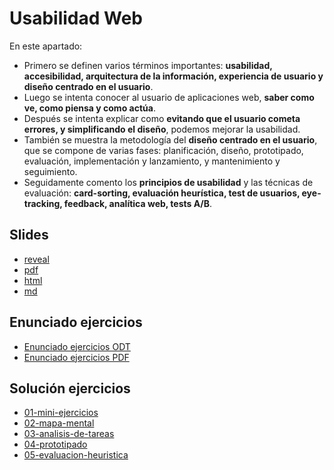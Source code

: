# Usabilidad Web

En este apartado:

- Primero se definen varios términos importantes: **usabilidad, accesibilidad, arquitectura de la información, experiencia de usuario y diseño centrado en el usuario**.
- Luego se intenta conocer al usuario de aplicaciones web, **saber como ve, como piensa y como actúa**.
- Después se intenta explicar como **evitando que el usuario cometa errores, y simplificando el diseño**, podemos mejorar la usabilidad.
- También se muestra la metodología del **diseño centrado en el usuario**, que se compone de varias fases: planificación, diseño, prototipado, evaluación, implementación y lanzamiento, y mantenimiento y seguimiento.
- Seguidamente comento los **principios de usabilidad** y las técnicas de evaluación: **card-sorting, evaluación heurística, test de usuarios, eye-tracking, feedback, analítica web, tests A/B**.

## Slides

- [reveal](http://asanzdiego/curso-interfaces-web-2020/01-usabilidad/slides/export/01-usabilidad-reveal-slides.html)
- [pdf](http://asanzdiego/curso-interfaces-web-2020/01-usabilidad/slides/export/01-usabilidad-reveal-slides-alternative.pdf)
- [html](http://asanzdiego/curso-interfaces-web-2020/01-usabilidad/slides/export/01-usabilidad-book.html)
- [md](http://asanzdiego/curso-interfaces-web-2020/01-usabilidad/slides/md/01-usabilidad.md)

## Enunciado ejercicios

- [Enunciado ejercicios ODT](https://github.com/asanzdiego/curso-interfaces-web-2020/raw/master/01-usabilidad/src/ejercicios-usabilidad.odt)
- [Enunciado ejercicios PDF](https://github.com/asanzdiego/curso-interfaces-web-2020/raw/master/01-usabilidad/src/ejercicios-usabilidad.pdf)

## Solución ejercicios

- [01-mini-ejercicios](https://github.com/asanzdiego/curso-interfaces-web-2020/tree/master/01-usabilidad/src/01-mini-ejercicios)
- [02-mapa-mental](https://github.com/asanzdiego/curso-interfaces-web-2020/tree/master/01-usabilidad/src/02-mapa-mental)
- [03-analisis-de-tareas](https://github.com/asanzdiego/curso-interfaces-web-2020/tree/master/01-usabilidad/src/03-analisis-de-tareas)
- [04-prototipado](https://github.com/asanzdiego/curso-interfaces-web-2020/tree/master/01-usabilidad/src/04-prototipado)
- [05-evaluacion-heuristica](https://github.com/asanzdiego/curso-interfaces-web-2020/tree/master/01-usabilidad/src/05-evaluacion-heuristica)
